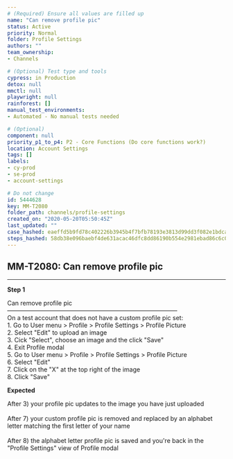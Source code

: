 ```yaml
---
# (Required) Ensure all values are filled up
name: "Can remove profile pic"
status: Active
priority: Normal
folder: Profile Settings
authors: ""
team_ownership: 
- Channels

# (Optional) Test type and tools
cypress: in Production
detox: null
mmctl: null
playwright: null
rainforest: []
manual_test_environments: 
- Automated - No manual tests needed

# (Optional)
component: null
priority_p1_to_p4: P2 - Core Functions (Do core functions work?)
location: Account Settings
tags: []
labels: 
- cy-prod
- se-prod
- account-settings

# Do not change
id: 5444628
key: MM-T2080
folder_path: channels/profile-settings
created_on: "2020-05-20T05:50:45Z"
last_updated: ""
case_hashed: eaeffd5b9fd78c402226b3945b4f7bfb78193e3813d99dd3f082e1bdcae8224d2c1d16abbe7225d21ab0e8530ae93d10
steps_hashed: 58db38e096baebf4de631acac46dfc8dd86190b554e2981ebad86c6c02b0daff8dafcb87741893bbd874f4d5f8c652c7
---
```


## MM-T2080: Can remove profile pic

---

**Step 1**

Can remove profile pic\
————————————————————————————\
On a test account that does not have a custom profile pic set:\
1\. Go to User menu > Profile > Profile Settings > Profile Picture\
2\. Select "Edit" to upload an image\
3\. Cick "Select", choose an image and the click "Save"\
4\. Exit Profile modal\
5\. Go to User menu > Profile > Profile Settings > Profile Picture\
6\. Select "Edit"\
7\. Click on the "X" at the top right of the image\
8\. Click "Save"

**Expected**

After 3) your profile pic updates to the image you have just uploaded\
\
After 7) your custom profile pic is removed and replaced by an alphabet letter matching the first letter of your name\
\
After 8) the alphabet letter profile pic is saved and you're back in the "Profile Settings" view of Profile modal
